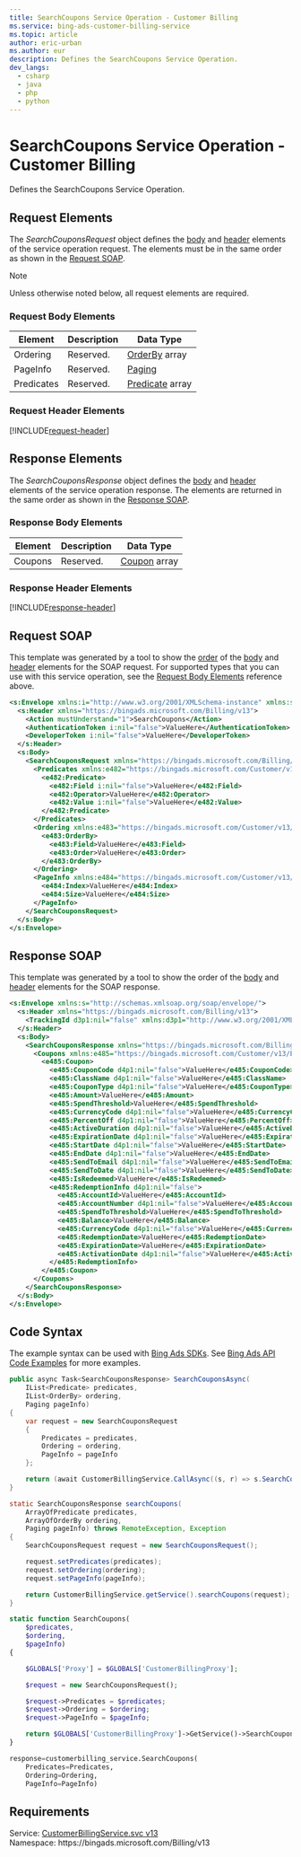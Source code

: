 ```yaml
---
title: SearchCoupons Service Operation - Customer Billing
ms.service: bing-ads-customer-billing-service
ms.topic: article
author: eric-urban
ms.author: eur
description: Defines the SearchCoupons Service Operation.
dev_langs: 
  - csharp
  - java
  - php
  - python
---
```

# SearchCoupons Service Operation - Customer Billing
Defines the SearchCoupons Service Operation.

## <a name="request"></a>Request Elements
The *SearchCouponsRequest* object defines the [body](#request-body) and [header](#request-header) elements of the service operation request. The elements must be in the same order as shown in the [Request SOAP](#request-soap). 

> [!NOTE]
> Unless otherwise noted below, all request elements are required.

### <a name="request-body"></a>Request Body Elements

|Element|Description|Data Type|
|-----------|---------------|-------------|
|<a name="ordering"></a>Ordering|Reserved.|[OrderBy](orderby.md) array|
|<a name="pageinfo"></a>PageInfo|Reserved.|[Paging](paging.md)|
|<a name="predicates"></a>Predicates|Reserved.|[Predicate](predicate.md) array|

### <a name="request-header"></a>Request Header Elements
[!INCLUDE[request-header](./includes/request-header.md)]

## <a name="response"></a>Response Elements
The *SearchCouponsResponse* object defines the [body](#response-body) and [header](#response-header) elements of the service operation response. The elements are returned in the same order as shown in the [Response SOAP](#response-soap).

### <a name="response-body"></a>Response Body Elements

|Element|Description|Data Type|
|-----------|---------------|-------------|
|<a name="coupons"></a>Coupons|Reserved.|[Coupon](coupon.md) array|

### <a name="response-header"></a>Response Header Elements
[!INCLUDE[response-header](./includes/response-header.md)]

## <a name="request-soap"></a>Request SOAP
This template was generated by a tool to show the [order](../guides/services-protocol.md#element-order) of the [body](#request-body) and [header](#request-header) elements for the SOAP request. For supported types that you can use with this service operation, see the [Request Body Elements](#request-body) reference above.

```xml
<s:Envelope xmlns:i="http://www.w3.org/2001/XMLSchema-instance" xmlns:s="http://schemas.xmlsoap.org/soap/envelope/">
  <s:Header xmlns="https://bingads.microsoft.com/Billing/v13">
    <Action mustUnderstand="1">SearchCoupons</Action>
    <AuthenticationToken i:nil="false">ValueHere</AuthenticationToken>
    <DeveloperToken i:nil="false">ValueHere</DeveloperToken>
  </s:Header>
  <s:Body>
    <SearchCouponsRequest xmlns="https://bingads.microsoft.com/Billing/v13">
      <Predicates xmlns:e482="https://bingads.microsoft.com/Customer/v13/Entities" i:nil="false">
        <e482:Predicate>
          <e482:Field i:nil="false">ValueHere</e482:Field>
          <e482:Operator>ValueHere</e482:Operator>
          <e482:Value i:nil="false">ValueHere</e482:Value>
        </e482:Predicate>
      </Predicates>
      <Ordering xmlns:e483="https://bingads.microsoft.com/Customer/v13/Entities" i:nil="false">
        <e483:OrderBy>
          <e483:Field>ValueHere</e483:Field>
          <e483:Order>ValueHere</e483:Order>
        </e483:OrderBy>
      </Ordering>
      <PageInfo xmlns:e484="https://bingads.microsoft.com/Customer/v13/Entities" i:nil="false">
        <e484:Index>ValueHere</e484:Index>
        <e484:Size>ValueHere</e484:Size>
      </PageInfo>
    </SearchCouponsRequest>
  </s:Body>
</s:Envelope>
```

## <a name="response-soap"></a>Response SOAP
This template was generated by a tool to show the order of the [body](#response-body) and [header](#response-header) elements for the SOAP response.

```xml
<s:Envelope xmlns:s="http://schemas.xmlsoap.org/soap/envelope/">
  <s:Header xmlns="https://bingads.microsoft.com/Billing/v13">
    <TrackingId d3p1:nil="false" xmlns:d3p1="http://www.w3.org/2001/XMLSchema-instance">ValueHere</TrackingId>
  </s:Header>
  <s:Body>
    <SearchCouponsResponse xmlns="https://bingads.microsoft.com/Billing/v13">
      <Coupons xmlns:e485="https://bingads.microsoft.com/Customer/v13/Entities" d4p1:nil="false" xmlns:d4p1="http://www.w3.org/2001/XMLSchema-instance">
        <e485:Coupon>
          <e485:CouponCode d4p1:nil="false">ValueHere</e485:CouponCode>
          <e485:ClassName d4p1:nil="false">ValueHere</e485:ClassName>
          <e485:CouponType d4p1:nil="false">ValueHere</e485:CouponType>
          <e485:Amount>ValueHere</e485:Amount>
          <e485:SpendThreshold>ValueHere</e485:SpendThreshold>
          <e485:CurrencyCode d4p1:nil="false">ValueHere</e485:CurrencyCode>
          <e485:PercentOff d4p1:nil="false">ValueHere</e485:PercentOff>
          <e485:ActiveDuration d4p1:nil="false">ValueHere</e485:ActiveDuration>
          <e485:ExpirationDate d4p1:nil="false">ValueHere</e485:ExpirationDate>
          <e485:StartDate d4p1:nil="false">ValueHere</e485:StartDate>
          <e485:EndDate d4p1:nil="false">ValueHere</e485:EndDate>
          <e485:SendToEmail d4p1:nil="false">ValueHere</e485:SendToEmail>
          <e485:SendToDate d4p1:nil="false">ValueHere</e485:SendToDate>
          <e485:IsRedeemed>ValueHere</e485:IsRedeemed>
          <e485:RedemptionInfo d4p1:nil="false">
            <e485:AccountId>ValueHere</e485:AccountId>
            <e485:AccountNumber d4p1:nil="false">ValueHere</e485:AccountNumber>
            <e485:SpendToThreshold>ValueHere</e485:SpendToThreshold>
            <e485:Balance>ValueHere</e485:Balance>
            <e485:CurrencyCode d4p1:nil="false">ValueHere</e485:CurrencyCode>
            <e485:RedemptionDate>ValueHere</e485:RedemptionDate>
            <e485:ExpirationDate>ValueHere</e485:ExpirationDate>
            <e485:ActivationDate d4p1:nil="false">ValueHere</e485:ActivationDate>
          </e485:RedemptionInfo>
        </e485:Coupon>
      </Coupons>
    </SearchCouponsResponse>
  </s:Body>
</s:Envelope>
```

## <a name="example"></a>Code Syntax
The example syntax can be used with [Bing Ads SDKs](../guides/client-libraries.md). See [Bing Ads API Code Examples](../guides/code-examples.md) for more examples.
```csharp
public async Task<SearchCouponsResponse> SearchCouponsAsync(
	IList<Predicate> predicates,
	IList<OrderBy> ordering,
	Paging pageInfo)
{
	var request = new SearchCouponsRequest
	{
		Predicates = predicates,
		Ordering = ordering,
		PageInfo = pageInfo
	};

	return (await CustomerBillingService.CallAsync((s, r) => s.SearchCouponsAsync(r), request));
}
```
```java
static SearchCouponsResponse searchCoupons(
	ArrayOfPredicate predicates,
	ArrayOfOrderBy ordering,
	Paging pageInfo) throws RemoteException, Exception
{
	SearchCouponsRequest request = new SearchCouponsRequest();

	request.setPredicates(predicates);
	request.setOrdering(ordering);
	request.setPageInfo(pageInfo);

	return CustomerBillingService.getService().searchCoupons(request);
}
```
```php
static function SearchCoupons(
	$predicates,
	$ordering,
	$pageInfo)
{

	$GLOBALS['Proxy'] = $GLOBALS['CustomerBillingProxy'];

	$request = new SearchCouponsRequest();

	$request->Predicates = $predicates;
	$request->Ordering = $ordering;
	$request->PageInfo = $pageInfo;

	return $GLOBALS['CustomerBillingProxy']->GetService()->SearchCoupons($request);
}
```
```python
response=customerbilling_service.SearchCoupons(
	Predicates=Predicates,
	Ordering=Ordering,
	PageInfo=PageInfo)
```

## Requirements
Service: [CustomerBillingService.svc v13](https://clientcenter.api.bingads.microsoft.com/Api/Billing/v13/CustomerBillingService.svc)  
Namespace: https\://bingads.microsoft.com/Billing/v13  


